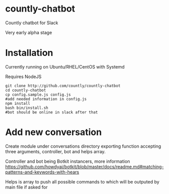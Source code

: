 # countly-chatbot
Countly chatbot for Slack

Very early alpha stage

# Installation
Currently running on Ubuntu/RHEL/CentOS with Systemd

Requires NodeJS
```
git clone http://github.com/countly/countly-chatbot
cd countly-chatbot
cp config.sample.js config.js
#add needed information in config.js
npm install
bash bin/install.sh
#bot should be online in slack after that
```

# Add new conversation
Create module under conversations directory exporting function accepting three arguments, controller, bot and helps array.

Controller and bot being Botkit instancers, more information
https://github.com/howdyai/botkit/blob/master/docs/readme.md#matching-patterns-and-keywords-with-hears

Helps is array to push all possible commands to which will be outputed by main file if asked for


